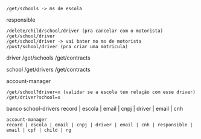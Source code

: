 	/get/schools -> ms de escola
responsible

	/delete/child/school/driver (pra cancelar com o motorista)
	/get/school/driver 
	/get/school/driver -> vai bater no ms de motorista
	/post/school/driver (pra criar uma matricula)

driver
	/get/schools
	/get/contracts

school
	/get/drivers
	/get/contracts
	
account-manager
 
	/get/school?driver=x (validar se a escola tem relação com esse driver)
	/get/driver?school=x	
	
banco 
	school-drivers
	record | escola | email | cnpj | driver | email | cnh
	
	account-manager
	record | escola | email | cnpj | driver | email | cnh | responsible | email | cpf | child | rg  
	